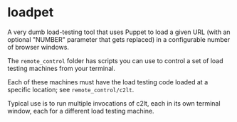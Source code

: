 # loadpet

A very dumb load-testing tool that uses Puppet to load a given URL
(with an optional "NUMBER" parameter that gets replaced) in a
configurable number of browser windows.

The `remote_control` folder has scripts you can use to control a
set of load testing machines from your terminal.

Each of these machines must have the load testing code loaded at
a specific location; see `remote_control/c2lt`.

Typical use is to run multiple invocations of c2lt, each in its
own terminal window, each for a different load testing machine.